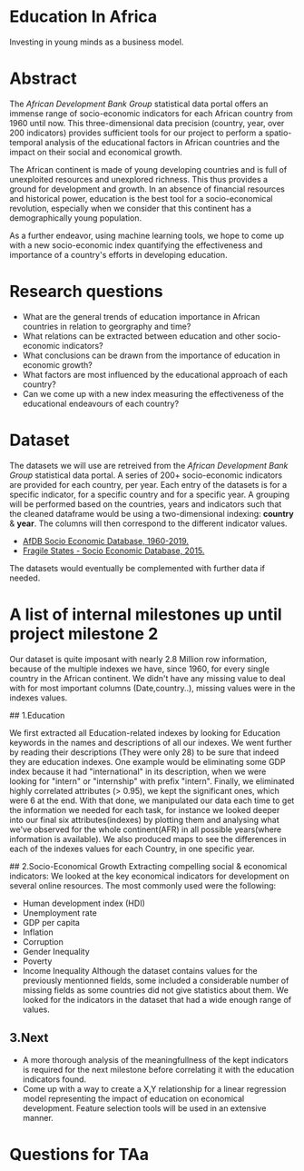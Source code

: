 # Education In Africa

Investing in young minds as a business model.

# Abstract
The *African Development Bank Group* statistical data portal offers an immense range of socio-economic indicators for each African country from 1960 until now. This three-dimensional data precision (country, year, over 200 indicators) provides sufficient tools for our project to perform a spatio-temporal analysis of the educational factors in African countries and the impact on their social and economical growth. 

The African continent is made of young developing countries and is full of unexploited resources and unexplored richness. This thus provides a ground for development and growth. In an absence of financial resources and historical power, education is the best tool for a socio-economical revolution, especially when we consider that this continent has a demographically young population. 

As a further endeavor, using machine learning tools, we hope to come up with a new socio-economic index quantifying the effectiveness and importance of a country's efforts in developing education.


# Research questions
* What are the general trends of education importance in African countries in relation to georgraphy and time?
* What relations can be extracted between education and other socio-economic indicators?
* What conclusions can be drawn from the importance of education in economic growth?
* What factors are most influenced by the educational approach of each country?
* Can we come up with a new index measuring the effectiveness of the educational endeavours of each country?

# Dataset
The datasets we will use are retreived from the *African Development Bank Group* statistical data portal. A series of 200+ socio-economic indicators are provided for each country, per year. Each entry of the datasets is for a specific indicator, for a specific country and for a specific year. A grouping will be performed based on the countries, years and indicators such that the cleaned dataframe would be using a two-dimensional indexing: **country** & **year**. The columns will then correspond to the different indicator values.
* [AfDB Socio Economic Database, 1960-2019.](https://data.humdata.org/dataset/afdb-socio-economic-database-1960-2019)
* [Fragile States - Socio Economic Database, 2015.](https://data.humdata.org/dataset/fragile-states-socio-economic-database-2015)

The datasets would eventually be complemented with further data if needed.

# A list of internal milestones up until project milestone 2
Our dataset is quite imposant with nearly 2.8 Million row information, because of the multiple indexes we have, since 1960, for every single country in the African continent.
We didn't have any missing value to deal with for most important columns (Date,country..), missing values were in the indexes values.

## 1.Education

We first extracted all Education-related indexes by looking for Education keywords in the names and descriptions of all our indexes.
We went further by reading their descriptions (They were only 28) to be sure that indeed they are education indexes.
One example would be eliminating some GDP index because it had "international" in its description, when we were looking for "intern" or "internship" with prefix "intern".
Finally, we eliminated highly correlated attributes (> 0.95), we kept the significant ones, which were 6 at the end.
With that done, we manipulated our data each time to get the information we needed for each task, for instance we looked deeper into our final six attributes(indexes) by plotting them and analysing what we've observed for the whole continent(AFR) in all possible years(where information is available).
We also produced maps to see the differences in each of the indexes values for each Country, in one specific year.

## 2.Socio-Economical Growth
Extracting compelling social & economical indicators:
We looked at the key economical indicators for development on several online resources. The most commonly used were the following:
* Human development index (HDI)
* Unemployment rate
* GDP per capita
* Inflation
* Corruption
* Gender Inequality
* Poverty
* Income Inequality
Although the dataset contains values for the previously mentionned fields, some included a considerable number of missing fields as some countries did not give statistics about them. We looked for the indicators in the dataset that had a wide enough range of values. 

## 3.Next 

* A more thorough analysis of the meaningfullness of the kept indicators is required for the next milestone before correlating it with the education indicators found.
* Come up with a way to create a X,Y relationship for a linear regression model representing the impact of education on economical development. Feature selection tools will be used in an extensive manner.

# Questions for TAa

